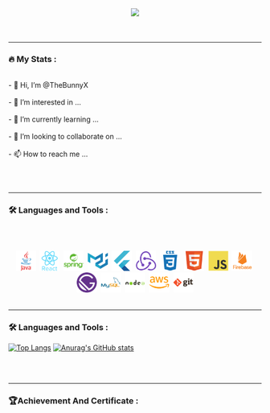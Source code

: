 <div id="header" align="center">
  <img src="https://media.giphy.com/media/htSeueZxZ2RkBPrIe1/giphy.gif" width="100"/>
</div>
<!--- 
<div id="header" align="center">
  <img src="https://komarev.com/ghpvc/?username=TheBunnyX&style=flat-square&color=blue" alt=""/>
</div>
--->
</br></br>

---

### :fire: My Stats :
</br>- 👋 Hi, I’m @TheBunnyX</br>
</br>- 👀 I’m interested in ...</br>
</br>- 🌱 I’m currently learning ...</br>
</br>- 💞️ I’m looking to collaborate on ...</br>
</br>- 📫 How to reach me ...</br>

</br></br>

---

### :hammer_and_wrench: Languages and Tools :
</br></br>
<!---
this is https://github.com/devicons/devicon/tree/master/icons for icon
--->
<div align = "center">
  <img src="https://github.com/devicons/devicon/blob/master/icons/java/java-original-wordmark.svg" title="Java" alt="Java" width="40" height="40"/>&nbsp;
  <img src="https://github.com/devicons/devicon/blob/master/icons/react/react-original-wordmark.svg" title="React" alt="React" width="40" height="40"/>&nbsp;
  <img src="https://github.com/devicons/devicon/blob/master/icons/spring/spring-original-wordmark.svg" title="Spring" alt="Spring" width="40" height="40"/>&nbsp;
  <img src="https://github.com/devicons/devicon/blob/master/icons/materialui/materialui-original.svg" title="Material UI" alt="Material UI" width="40" height="40"/>&nbsp;
  <img src="https://github.com/devicons/devicon/blob/master/icons/flutter/flutter-original.svg" title="Flutter" alt="Flutter" width="40" height="40"/>&nbsp;
  <img src="https://github.com/devicons/devicon/blob/master/icons/redux/redux-original.svg" title="Redux" alt="Redux " width="40" height="40"/>&nbsp;
  <img src="https://github.com/devicons/devicon/blob/master/icons/css3/css3-plain-wordmark.svg"  title="CSS3" alt="CSS" width="40" height="40"/>&nbsp;
  <img src="https://github.com/devicons/devicon/blob/master/icons/html5/html5-original.svg" title="HTML5" alt="HTML" width="40" height="40"/>&nbsp;
  <img src="https://github.com/devicons/devicon/blob/master/icons/javascript/javascript-original.svg" title="JavaScript" alt="JavaScript" width="40" height="40"/>&nbsp;
  <img src="https://github.com/devicons/devicon/blob/master/icons/firebase/firebase-plain-wordmark.svg" title="Firebase" alt="Firebase" width="40" height="40"/>&nbsp;
  <img src="https://github.com/devicons/devicon/blob/master/icons/gatsby/gatsby-original.svg" title="Gatsby"  alt="Gatsby" width="40" height="40"/>&nbsp;
  <img src="https://github.com/devicons/devicon/blob/master/icons/mysql/mysql-original-wordmark.svg" title="MySQL"  alt="MySQL" width="40" height="40"/>&nbsp;
  <img src="https://github.com/devicons/devicon/blob/master/icons/nodejs/nodejs-original-wordmark.svg" title="NodeJS" alt="NodeJS" width="40" height="40"/>&nbsp;
  <img src="https://github.com/devicons/devicon/blob/master/icons/amazonwebservices/amazonwebservices-plain-wordmark.svg" title="AWS" alt="AWS" width="40" height="40"/>&nbsp;
  <img src="https://github.com/devicons/devicon/blob/master/icons/git/git-original-wordmark.svg" title="Git" **alt="Git" width="40" height="40"/>
</br></br>
</div>


---

###  :hammer_and_wrench: Languages and Tools :

[![Top Langs](https://github-readme-stats.vercel.app/api/top-langs/?username=TheBunnyX)](https://github.com/TheBunnyX)
[![Anurag's GitHub stats](https://github-readme-stats.vercel.app/api?username=TheBunnyX&theme=transparent)](https://github.com/TheBunnyX)

</br></br>
<div id="header" align="center">
  
</div>

---

###  :trophy:Achievement And Certificate :

<div id="header" align="center">
  
  
  
  
</br></br>
</div>

<!---
TheBunnyX/TheBunnyX is a ✨ special ✨ repository because its `README.md` (this file) appears on your GitHub profile.
You can click the Preview link to take a look at your changes.
this is https://github.com/devicons/devicon/tree/master/icons for icon
--->

